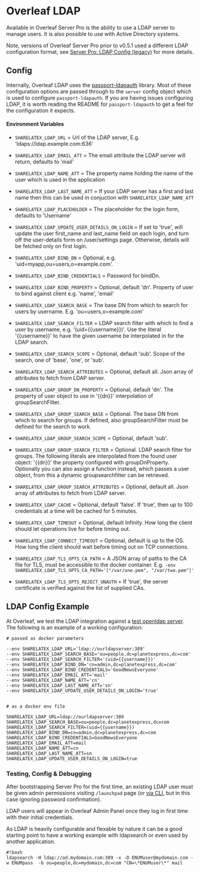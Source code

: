 Overleaf LDAP
==============
Available in Overleaf Server Pro is the ability to use a LDAP server to manage users. It is also possible to use with Active Directory systems.

Note, versions of Overleaf Server Pro prior to v0.5.1 used a different LDAP configuration format, see [Server Pro: LDAP Config (legacy)](https://github.com/sharelatex/sharelatex/wiki/Server-Pro:-LDAP-Config-(legacy)) for more details.


Config
---

Internally, Overleaf LDAP uses the [passport-ldapauth](https://github.com/vesse/passport-ldapauth) library. Most of these configuration options are passed through to the `server` config object which is used to configure `passport-ldapauth`. If you are having issues configuring LDAP, it is worth reading the README for `passport-ldapauth` to get a feel for the configuration it expects.

#### Environment Variables

- `SHARELATEX_LDAP_URL` =
    Url of the LDAP server,
    E.g. 'ldaps://ldap.example.com:636'

- `SHARELATEX_LDAP_EMAIL_ATT` =
  The email attribute the LDAP server will return, defaults to 'mail'

- `SHARELATEX_LDAP_NAME_ATT` =
  The property name holding the name of the user which is used in the application

- `SHARELATEX_LDAP_LAST_NAME_ATT` =
  If your LDAP server has a first and last name then this can be used in conjuction with `SHARELATEX_LDAP_NAME_ATT`

- `SHARELATEX_LDAP_PLACEHOLDER` =
  The placeholder for the login form, defaults to 'Username'

- `SHARELATEX_LDAP_UPDATE_USER_DETAILS_ON_LOGIN` =
  If set to 'true', will update the user first_name and last_name field on each login, and turn off the user-details form on /user/settings page.
  Otherwise, details will be fetched only on first login.

- `SHARELATEX_LDAP_BIND_DN` =
    Optional, e.g. 'uid=myapp,ou=users,o=example.com'.

- `SHARELATEX_LDAP_BIND_CREDENTIALS` =
    Password for bindDn.

- `SHARELATEX_LDAP_BIND_PROPERTY` =
    Optional, default 'dn'. Property of user to bind against client
    e.g. 'name', 'email'

- `SHARELATEX_LDAP_SEARCH_BASE` =
    The base DN from which to search for users by username.
     E.g. 'ou=users,o=example.com'

- `SHARELATEX_LDAP_SEARCH_FILTER` =
    LDAP search filter with which to find a user by username, e.g.
    '(uid={{username}})'. Use the literal '{{username}}' to have the
    given username be interpolated in for the LDAP search.

- `SHARELATEX_LDAP_SEARCH_SCOPE` =
    Optional, default 'sub'. Scope of the search, one of 'base',
    'one', or 'sub'.

- `SHARELATEX_LDAP_SEARCH_ATTRIBUTES` =
    Optional, default all. Json array of attributes to fetch from LDAP server.

- `SHARELATEX_LDAP_GROUP_DN_PROPERTY` =
    Optional, default 'dn'. The property of user object to use in
    '{{dn}}' interpolation of groupSearchFilter.

- `SHARELATEX_LDAP_GROUP_SEARCH_BASE` =
    Optional. The base DN from which to search for groups. If defined,
    also groupSearchFilter must be defined for the search to work.

- `SHARELATEX_LDAP_GROUP_SEARCH_SCOPE` =
    Optional, default 'sub'.

- `SHARELATEX_LDAP_GROUP_SEARCH_FILTER` =
    Optional. LDAP search filter for groups. The following literals are
    interpolated from the found user object: '{{dn}}' the property
    configured with groupDnProperty. Optionally you can also assign a function instead,
    which passes a user object, from this a dynamic groupsearchfilter can be retrieved.

- `SHARELATEX_LDAP_GROUP_SEARCH_ATTRIBUTES` =
    Optional, default all. Json array of attributes to fetch from LDAP server.

- `SHARELATEX_LDAP_CACHE` =
    Optional, default 'false'. If 'true', then up to 100 credentials at a
    time will be cached for 5 minutes.

- `SHARELATEX_LDAP_TIMEOUT` =
    Optional, default Infinity. How long the client should let
    operations live for before timing out.

- `SHARELATEX_LDAP_CONNECT_TIMEOUT` =
    Optional, default is up to the OS. How long the client should wait
    before timing out on TCP connections.

- `SHARELATEX_LDAP_TLS_OPTS_CA_PATH` = 
  A JSON array of paths to the CA file for TLS, must be accessible to the docker container.
	E.g. `-env SHARELATEX_LDAP_TLS_OPTS_CA_PATH='["/var/one.pem", "/var/two.pem"]' `

- `SHARELATEX_LDAP_TLS_OPTS_REJECT_UNAUTH` =
   If 'true', the server certificate is verified against the list of supplied CAs.




LDAP Config Example
----------------

At Overleaf, we test the LDAP integration against a [test openldap server](https://github.com/rroemhild/docker-test-openldap). The following is an example of a working configuration:

```
# passed as docker parameters

--env SHARELATEX_LDAP_URL='ldap://ourldapserver:389'
--env SHARELATEX_LDAP_SEARCH_BASE='ou=people,dc=planetexpress,dc=com'
--env SHARELATEX_LDAP_SEARCH_FILTER='(uid={{username}})'
--env SHARELATEX_LDAP_BIND_DN='cn=admin,dc=planetexpress,dc=com'
--env SHARELATEX_LDAP_BIND_CREDENTIALS='GoodNewsEveryone'
--env SHARELATEX_LDAP_EMAIL_ATT='mail'
--env SHARELATEX_LDAP_NAME_ATT='cn'
--env SHARELATEX_LDAP_LAST_NAME_ATT='sn'
--env SHARELATEX_LDAP_UPDATE_USER_DETAILS_ON_LOGIN='true'


# as a docker env file

SHARELATEX_LDAP_URL=ldap://ourldapserver:389
SHARELATEX_LDAP_SEARCH_BASE=ou=people,dc=planetexpress,dc=com
SHARELATEX_LDAP_SEARCH_FILTER=(uid={{username}})
SHARELATEX_LDAP_BIND_DN=cn=admin,dc=planetexpress,dc=com
SHARELATEX_LDAP_BIND_CREDENTIALS=GoodNewsEveryone
SHARELATEX_LDAP_EMAIL_ATT=mail
SHARELATEX_LDAP_NAME_ATT=cn
SHARELATEX_LDAP_LAST_NAME_ATT=sn
SHARELATEX_LDAP_UPDATE_USER_DETAILS_ON_LOGIN=true
```


### Testing, Config & Debugging

After bootstrapping Server Pro for the first time, an existing LDAP user must be given admin permissions visiting `/launchpad` page (or [via CLI](https://github.com/overleaf/overleaf/wiki/Creating-and-managing-users#creating-the-first-admin-user), but in this case ignoring password confirmation). 

LDAP users will appear in Overleaf Admin Panel once they log in first time with their initial credentials.

As LDAP is heavily configurable and flexable by nature it can be a good starting point to have a working example with ldapsearch or even used by another application.

```
#!bash
ldapsearch -H ldap://ad.mydomain.com:389 -x -D ENUMuser@mydomain.com -w ENUMpass  -b ou=people,dc=mydomain,dc=com "CN=\*ENUMuser\*" mail
```
